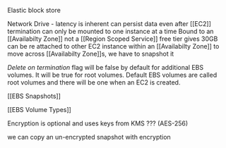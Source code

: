 Elastic block store

Network Drive - latency is inherent
can persist data even after [[EC2]] termination
can only be mounted to one instance at a time
Bound to an [[Availabilty Zone]] not a [[Region Scoped Service]]
free tier gives 30GB
can be re attached to other EC2 instance within an [[Availabilty Zone]]
to move across [[Availabilty Zone]]s, we have to snapshot it

*Delete on termination* flag will be false by default for additional EBS volumes.
It will be true for root volumes.
Default EBS volumes are called root volumes and there will be one when an EC2 is created.

[[EBS Snapshots]]

[[EBS Volume Types]]

Encryption is optional and uses keys from KMS ??? (AES-256)

we can copy an un-encrypted snapshot with encryption 
